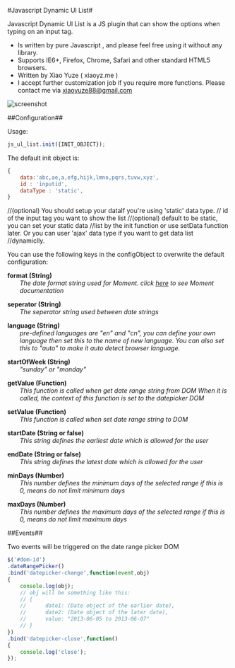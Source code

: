 #Javascript Dynamic Ul List#

Javascript Dynamic Ul List is a JS plugin that can show the options when typing on an input tag.

* Is written by pure Javascript , and please feel free using it without any library.
* Supports IE6+, Firefox, Chrome, Safari and other standard HTML5 browsers.
* Written by Xiao Yuze ( xiaoyz.me )
* I accept further customization job if you require more functions. Please contact me via xiaoyuze88@gmail.com

![screenshot](https://raw.github.com/xiaoyuze88/js_ul_list/master/preview.png)

##Configuration##

Usage: 
```javascript
js_ul_list.init({INIT_OBJECT});
```

The default init object is:
```javascript
{
	data:'abc,ae,a,efg,hijk,lmno,pqrs,tuvw,xyz', 
	id : 'inputid',  							
	dataType : 'static',						 
}
```
//(optional) You should setup your dataIf you're using 'static' data type.
 // id of the input tag you want to show the list
 //(optional) default to be static, you can set your static data 											  //list by the init function or use setData function later. Or you can user 'ajax' data type if you want to get data list //dynamiclly.

You can use the following keys in the configObject to overwrite the default configuration:

<b>format (String)</b>
<i style="display:block; margin-left:2em;">The date format string used for Moment.
click <a href="http://momentjs.com/docs/#/displaying/format/" target=_blank>here</a> to see Moment documentation</i>

<b>seperator (String)</b>
<i style="display:block; margin-left:2em;">The seperator string used between date strings</i>

<b>language (String)</b>
<i style="display:block; margin-left:2em;">pre-defined languages are "en" and "cn", you can define your own 
language then set this to the name of new language.
You can also set this to "auto" to make it auto detect browser language.</i>

<b>startOfWeek (String)</b>
<i style="display:block; margin-left:2em;">"sunday" or "monday"</i>

<b>getValue (Function)</b>
<i style="display:block; margin-left:2em;">This function is called when get date range string from DOM
When it is called, the context of this function is set to the datepicker DOM</i>

<b>setValue (Function)</b>
<i style="display:block; margin-left:2em;">This function is called when set date range string to DOM</i>

<b>startDate (String or false)</b>
<i style="display:block; margin-left:2em;">This string defines the earliest date which is allowed for the user</i>

<b>endDate (String or false)</b>
<i style="display:block; margin-left:2em;">This string defines the latest date which is allowed for the user</i>

<b>minDays (Number)</b>
<i style="display:block; margin-left:2em;">This number defines the minimum days of the selected range
if this is 0, means do not limit minimum days</i>

<b>maxDays (Number)</b>
<i style="display:block; margin-left:2em;">This number defines the maximum days of the selected range
if this is 0, means do not limit maximum days</i>

##Events##

Two events will be triggered on the date range picker DOM
```javascript
$('#dom-id')
.dateRangePicker()
.bind('datepicker-change',function(event,obj)
{
	console.log(obj);
	// obj will be something like this:
	// {
	// 		date1: (Date object of the earlier date),
	// 		date2: (Date object of the later date),
	//	 	value: "2013-06-05 to 2013-06-07"
	// }
})
.bind('datepicker-close',function()
{
	console.log('close');
});
```